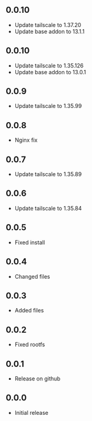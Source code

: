 <!-- https://developers.home-assistant.io/docs/add-ons/presentation#keeping-a-changelog -->

## 0.0.10

- Update tailscale to 1.37.20
- Update base addon to 13.1.1

## 0.0.10

- Update tailscale to 1.35.126
- Update base addon to 13.0.1

## 0.0.9

- Update tailscale to 1.35.99

## 0.0.8

- Nginx fix

## 0.0.7

- Update tailscale to 1.35.89

## 0.0.6

- Update tailscale to 1.35.84

## 0.0.5

- Fixed install

## 0.0.4

- Changed files

## 0.0.3

- Added files

## 0.0.2

- Fixed rootfs

## 0.0.1

- Release on github

## 0.0.0

- Initial release
